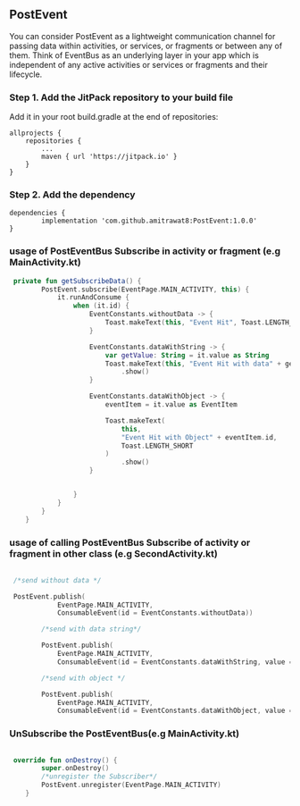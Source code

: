 ## PostEvent 
You can consider PostEvent as a lightweight communication channel for passing data within activities, or services, or fragments or between any of them. Think of EventBus as an underlying layer in your app which is independent of any active activities or services or fragments and their lifecycle.

### Step 1. Add the JitPack repository to your build file 
Add it in your root build.gradle at the end of repositories:

	allprojects {
		repositories {
			...
			maven { url 'https://jitpack.io' }
		}
	}




### Step 2. Add the dependency

	dependencies {
	        implementation 'com.github.amitrawat8:PostEvent:1.0.0'
	}
	
### usage of PostEventBus Subscribe in activity or fragment (e.g MainActivity.kt)

```kotlin
 private fun getSubscribeData() {
        PostEvent.subscribe(EventPage.MAIN_ACTIVITY, this) {
            it.runAndConsume {
                when (it.id) {
                    EventConstants.withoutData -> {
                        Toast.makeText(this, "Event Hit", Toast.LENGTH_SHORT).show()
                    }

                    EventConstants.dataWithString -> {
                        var getValue: String = it.value as String
                        Toast.makeText(this, "Event Hit with data" + getValue, Toast.LENGTH_SHORT)
                            .show()
                    }

                    EventConstants.dataWithObject -> {
                        eventItem = it.value as EventItem

                        Toast.makeText(
                            this,
                            "Event Hit with Object" + eventItem.id,
                            Toast.LENGTH_SHORT
                        )
                            .show()
                    }


                }
            }
        }
    }
```

### usage of calling PostEventBus Subscribe of activity or fragment in other class  (e.g SecondActivity.kt)

```kotlin
 
 /*send without data */

 PostEvent.publish(
            EventPage.MAIN_ACTIVITY,
            ConsumableEvent(id = EventConstants.withoutData))

        /*send with data string*/

        PostEvent.publish(
            EventPage.MAIN_ACTIVITY,
            ConsumableEvent(id = EventConstants.dataWithString, value = "hello"))

        /*send with object */

        PostEvent.publish(
            EventPage.MAIN_ACTIVITY,
            ConsumableEvent(id = EventConstants.dataWithObject, value = EventItem(1, 2)) )
```



### UnSubscribe the PostEventBus(e.g MainActivity.kt)  

```kotlin

 override fun onDestroy() {
        super.onDestroy()
        /*unregister the Subscriber*/
        PostEvent.unregister(EventPage.MAIN_ACTIVITY)
    }
    
```    




